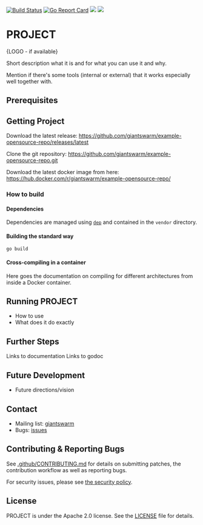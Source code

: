 [![Build Status](https://api.travis-ci.org/giantswarm/example-opensource-repo.svg)](https://travis-ci.org/giantswarm/example-opensource-repo) [![Go Report Card](https://goreportcard.com/badge/github.com/giantswarm/example-opensource-repo)](https://goreportcard.com/report/github.com/giantswarm/example-opensource-repo) [![](https://godoc.org/github.com/giantswarm/example-opensource-repo?status.svg)](http://godoc.org/github.com/giantswarm/example-opensource-repo) [![](https://img.shields.io/docker/pulls/giantswarm/example-opensource-repo.svg)](http://hub.docker.com/giantswarm/example-opensource-repo)

# PROJECT

{LOGO - if available}

Short description what it is and for what you can use it and why.

Mention if there's some tools (internal or external) that it works especially well together with.

## Prerequisites

## Getting Project

Download the latest release: https://github.com/giantswarm/example-opensource-repo/releases/latest

Clone the git repository: https://github.com/giantswarm/example-opensource-repo.git

Download the latest docker image from here: https://hub.docker.com/r/giantswarm/example-opensource-repo/

### How to build

#### Dependencies

Dependencies are managed using [`dep`](https://github.com/golang/dep) and contained in the `vendor` directory.

#### Building the standard way

```nohighlight
go build
```

#### Cross-compiling in a container

Here goes the documentation on compiling for different architectures from inside a Docker container.

## Running PROJECT

- How to use
- What does it do exactly

## Further Steps

Links to documentation
Links to godoc

## Future Development

- Future directions/vision

## Contact

- Mailing list: [giantswarm](https://groups.google.com/forum/!forum/giantswarm)
- Bugs: [issues](https://github.com/giantswarm/PROJECT/issues)

## Contributing & Reporting Bugs

See [.github/CONTRIBUTING.md](/.github/CONTRIBUTING.md) for details on submitting patches, the contribution workflow as well as reporting bugs.

For security issues, please see [the security policy](SECURITY.md).

## License

PROJECT is under the Apache 2.0 license. See the [LICENSE](/giantswarm/example-opensource-repo/blob/master/LICENSE) file for details.
